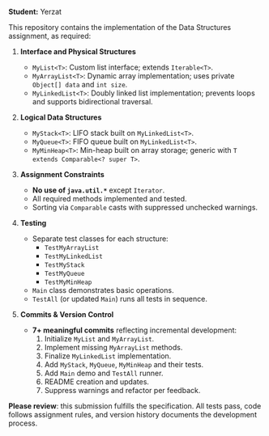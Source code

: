 **Student:** Yerzat

This repository contains the implementation of the Data Structures assignment, as required:

1. **Interface and Physical Structures**
   - `MyList<T>`: Custom list interface; extends `Iterable<T>`.
   - `MyArrayList<T>`: Dynamic array implementation; uses private `Object[] data` and `int size`.
   - `MyLinkedList<T>`: Doubly linked list implementation; prevents loops and supports bidirectional traversal.

2. **Logical Data Structures**
   - `MyStack<T>`: LIFO stack built on `MyLinkedList<T>`.
   - `MyQueue<T>`: FIFO queue built on `MyLinkedList<T>`.
   - `MyMinHeap<T>`: Min-heap built on array storage; generic with `T extends Comparable<? super T>`.

3. **Assignment Constraints**
   - **No use of `java.util.*`** except `Iterator`.
   - All required methods implemented and tested.
   - Sorting via `Comparable` casts with suppressed unchecked warnings.

4. **Testing**
   - Separate test classes for each structure:
     - `TestMyArrayList`  
     - `TestMyLinkedList`  
     - `TestMyStack`  
     - `TestMyQueue`  
     - `TestMyMinHeap`  
   - `Main` class demonstrates basic operations.
   - `TestAll` (or updated `Main`) runs all tests in sequence.

5. **Commits & Version Control**
   - **7+ meaningful commits** reflecting incremental development:
     1. Initialize `MyList` and `MyArrayList`.
     2. Implement missing `MyArrayList` methods.
     3. Finalize `MyLinkedList` implementation.
     4. Add `MyStack`, `MyQueue`, `MyMinHeap` and their tests.
     5. Add `Main` demo and `TestAll` runner.
     6. README creation and updates.
     7. Suppress warnings and refactor per feedback.


**Please review**: this submission fulfills the specification. All tests pass, code follows assignment rules, and version history documents the development process.

